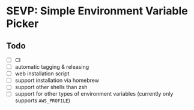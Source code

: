 # SEVP: Simple Environment Variable Picker


## Todo
- [ ] CI
- [ ] automatic tagging & releasing
- [ ] web installation script
- [ ] support installation via homebrew
- [ ] support other shells than zsh
- [ ] support for other types of environment variables (currently only supports `AWS_PROFILE`)
